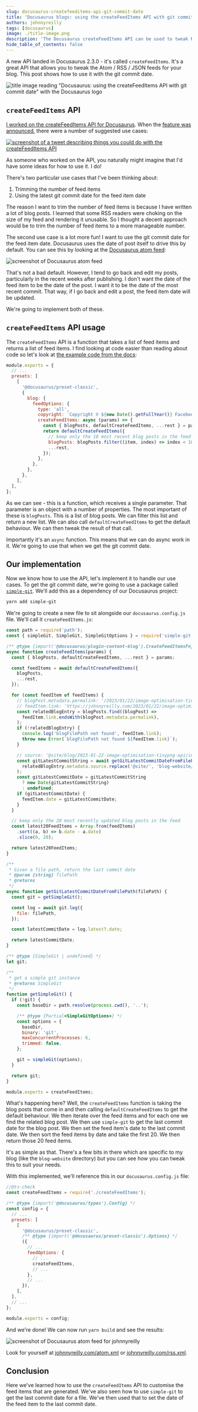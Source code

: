 ```yaml
---
slug: docusaurus-createfeeditems-api-git-commit-date
title: 'Docusaurus blogs: using the createFeedItems API with git commit date'
authors: johnnyreilly
tags: [docusaurus]
image: ./title-image.png
description: 'The Docusaurus createFeedItems API can be used to tweak RSS feeds for your blog. This post shows how to use it with the git commit date.'
hide_table_of_contents: false
---
```


A new API landed in Docusaurus 2.3.0 - it's called `createFeedItems`. It's a great API that allows you to tweak the Atom / RSS / JSON feeds for your blog. This post shows how to use it with the git commit date.

![title image reading "Docusaurus: using the createFeedItems API with git commit date" with the Docusaurus logo](title-image.png)

<!--truncate-->

## `createFeedItems` API

[I worked on the createFeedItems API for Docusaurus](https://github.com/facebook/docusaurus/pull/8378). When the [feature was announced](https://twitter.com/docusaurus/status/1619019412610191379), there were a number of suggested use cases:

[![screenshot of a tweet describing things you could do with the createFeedItems API](./screenshot-tweet-createfeeditems.webp)](https://twitter.com/docusaurus/status/1619019412610191379)

As someone who worked on the API, you naturally might imagine that I'd have some ideas for how to use it. I do!

There's two particular use cases that I've been thinking about:

1. Trimming the number of feed items
2. Using the latest git commit date for the feed item date

The reason I want to trim the number of feed items is because I have written a lot of blog posts. I learned that some RSS readers were choking on the size of my feed and rendering it unusable. So I thought a decent approach would be to trim the number of feed items to a more manageable number.

The second use case is a lot more fun! I want to use the git commit date for the feed item date. Docusaurus uses the date of post itself to drive this by default. You can see this by looking at the [Docusaurus atom feed](https://docusaurus.io/blog/atom.xml):

![screenshot of Docusaurus atom feed](./screenshot-docusaurus-atom-feed.webp)

That's not a bad default. However, I tend to go back and edit my posts, particularly in the recent weeks after publishing. I don't want the date of the feed item to be the date of the post. I want it to be the date of the most recent commit. That way, if I go back and edit a post, the feed item date will be updated.

We're going to implement both of these.

## `createFeedItems` API usage

The `createFeedItems` API is a function that takes a list of feed items and returns a list of feed items. I find looking at code easier than reading about code so let's look at [the example code from the docs](https://docusaurus.io/docs/blog#feed):

```js
module.exports = {
  // ...
  presets: [
    [
      '@docusaurus/preset-classic',
      {
        blog: {
          feedOptions: {
            type: 'all',
            copyright: `Copyright © ${new Date().getFullYear()} Facebook, Inc.`,
            createFeedItems: async (params) => {
              const { blogPosts, defaultCreateFeedItems, ...rest } = params;
              return defaultCreateFeedItems({
                // keep only the 10 most recent blog posts in the feed
                blogPosts: blogPosts.filter((item, index) => index < 10),
                ...rest,
              });
            },
          },
        },
      },
    ],
  ],
};
```

As we can see - this is a function, which receives a single parameter. That parameter is an object with a number of properties. The most important of these is `blogPosts`. This is a list of blog posts. We can filter this list and return a new list. We can also call `defaultCreateFeedItems` to get the default behaviour. We can then tweak the result of that call.

Importantly it's an `async` function. This means that we can do async work in it. We're going to use that when we get the git commit date.

## Our implementation

Now we know how to use the API, let's implement it to handle our use cases. To get the git commit date, we're going to use a package called [`simple-git`](https://github.com/steveukx/git-js). We'll add this as a dependency of our Docusaurus project:

```bash
yarn add simple-git
```

We're going to create a new file to sit alongside our `docusaurus.config.js` file. We'll call it `createFeedItems.js`:

```js
const path = require('path');
const { simpleGit, SimpleGit, SimpleGitOptions } = require('simple-git');

/** @type {import('@docusaurus/plugin-content-blog').CreateFeedItemsFn} */
async function createFeedItems(params) {
  const { blogPosts, defaultCreateFeedItems, ...rest } = params;

  const feedItems = await defaultCreateFeedItems({
    blogPosts,
    ...rest,
  });

  for (const feedItem of feedItems) {
    // blogPost.metadata.permalink: '/2023/01/22/image-optimisation-tinypng-api',
    // feedItem.link: 'https://johnnyreilly.com/2023/01/22/image-optimisation-tinypng-api',
    const relatedBlogEntry = blogPosts.find((blogPost) =>
      feedItem.link.endsWith(blogPost.metadata.permalink),
    );
    if (!relatedBlogEntry) {
      console.log('blogFilePath not found', feedItem.link);
      throw new Error(`blogFilePath not found ${feedItem.link}`);
    }

    // source: '@site/blog/2023-01-22-image-optimisation-tinypng-api/index.md',
    const gitLatestCommitString = await getGitLatestCommitDateFromFilePath(
      relatedBlogEntry.metadata.source.replace('@site/', 'blog-website/'),
    );
    const gitLatestCommitDate = gitLatestCommitString
      ? new Date(gitLatestCommitString)
      : undefined;
    if (gitLatestCommitDate) {
      feedItem.date = gitLatestCommitDate;
    }
  }

  // keep only the 20 most recently updated blog posts in the feed
  const latest20FeedItems = Array.from(feedItems)
    .sort((a, b) => b.date - a.date)
    .slice(0, 20);

  return latest20FeedItems;
}

/**
 * Given a file path, return the last commit date
 * @param {string} filePath
 * @returns
 */
async function getGitLatestCommitDateFromFilePath(filePath) {
  const git = getSimpleGit();

  const log = await git.log({
    file: filePath,
  });

  const latestCommitDate = log.latest?.date;

  return latestCommitDate;
}

/** @type {SimpleGit | undefined} */
let git;

/**
 * get a simple git instance
 * @returns SimpleGit
 */
function getSimpleGit() {
  if (!git) {
    const baseDir = path.resolve(process.cwd(), '..');

    /** @type {Partial<SimpleGitOptions>} */
    const options = {
      baseDir,
      binary: 'git',
      maxConcurrentProcesses: 6,
      trimmed: false,
    };

    git = simpleGit(options);
  }

  return git;
}

module.exports = createFeedItems;
```

What's happening here? Well, the `createFeedItems` function is taking the blog posts that come in and then calling `defaultCreateFeedItems` to get the default behaviour. We then iterate over the feed items and for each one we find the related blog post. We then use `simple-git` to get the last commit date for the blog post. We then set the feed item's date to the last commit date. We then sort the feed items by date and take the first 20. We then return those 20 feed items.

It's as simple as that. There's a few bits in there which are specific to my blog (like the `blog-website` directory) but you can see how you can tweak this to suit your needs.

With this implemented, we'll reference this in our `docusaurus.config.js` file:

```js
//@ts-check
const createFeedItems = require('./createFeedItems');

/** @type {import('@docusaurus/types').Config} */
const config = {
  // ...
  presets: [
    [
      '@docusaurus/preset-classic',
      /** @type {import('@docusaurus/preset-classic').Options} */
      ({
        // ...
        feedOptions: {
          // ...
          createFeedItems,
          // ...
        },
        // ...
      }),
    ],
  ],
  // ...
};

module.exports = config;
```

And we're done! We can now run `yarn build` and see the results:

![screenshot of Docusaurus atom feed for johnnyreilly](./screenshot-johnnyreilly-atom-feed.webp)

Look for yourself at [johnnyreilly.com/atom.xml](https://johnnyreilly.com/atom.xml) or [johnnyreilly.com/rss.xml](https://johnnyreilly.com/rss.xml).

## Conclusion

Here we've learned how to use the `createFeedItems` API to customise the feed items that are generated. We've also seen how to use `simple-git` to get the last commit date for a file. We've then used that to set the date of the feed item to the last commit date.
